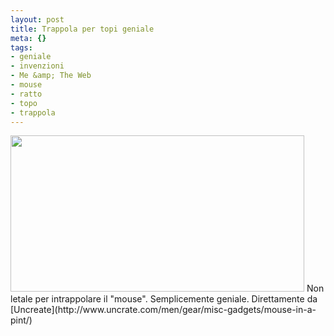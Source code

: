 ```yaml
--- 
layout: post
title: Trappola per topi geniale
meta: {}
tags: 
- geniale
- invenzioni
- Me &amp; The Web
- mouse
- ratto
- topo
- trappola
---
```

<img alt="" src="http://www.uncrate.com/men/images/2008/10/mouse-in-pint.jpg" class="aligncenter" width="470" height="250" />  
Non letale per intrappolare il "mouse". Semplicemente geniale.  
Direttamente da [Uncreate](http://www.uncrate.com/men/gear/misc-gadgets/mouse-in-a-pint/)
  
 
